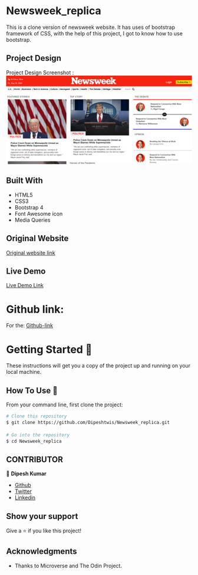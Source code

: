 # Newsweek_replica
This is a clone version of newsweek website. It has uses of bootstrap framework of CSS, with the help of this project, I got to know how to use bootstrap.

## Project Design

Project Design Screenshot : ![Project Design](assets/img/Screenshot_2020-06-03_Newsweek.png)

## Built With

- HTML5
- CSS3
- Bootstrap 4
- Font Awesome icon
- Media Queries

## Original Website

[Original website link](https://www.newsweek.com/)

## Live Demo

[Live Demo Link](https://raw.githack.com/Dipeshtwis/Newsweek_replica/feature-newsweek-replica/index.html)


# Github link:

For the: [Github-link](https://github.com/Dipeshtwis/Newsweek_replica/tree/feature-newsweek-replica)

# Getting Started 🚀

These instructions will get you a copy of the project up and running on your local machine.

## How To Use 🔧

From your command line, first clone the project:

```bash
# Clone this repository
$ git clone https://github.com/Dipeshtwis/Newsweek_replica.git

# Go into the repository
$ cd Newsweek_replica

```

## CONTRIBUTOR

👤 **Dipesh Kumar**

- [Github](@Dipeshtwis)
- [Twitter](@97deepeshkumar)
- [Linkedin](https://www.linkedin.com/in/dipesh-kumar-b6ab88134/)


## Show your support

Give a ⭐️ if you like this project!

## Acknowledgments

- Thanks to Microverse and The Odin Project.

